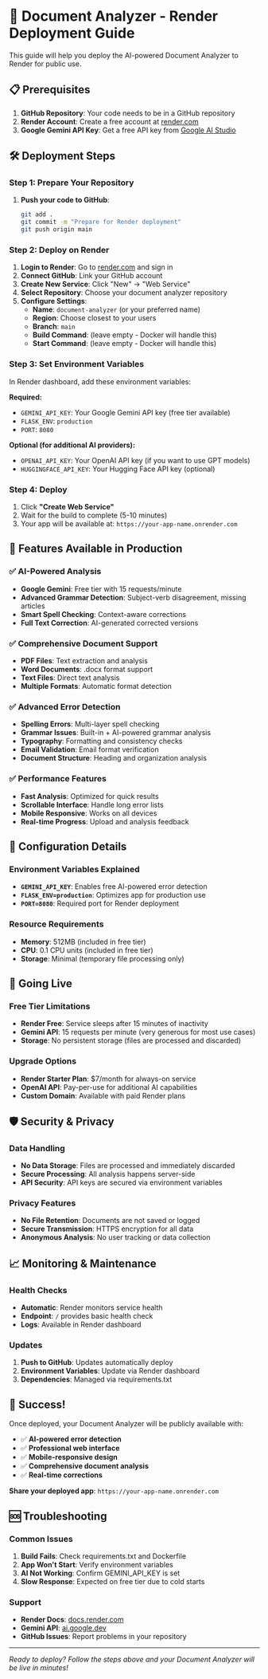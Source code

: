 # 🚀 Document Analyzer - Render Deployment Guide

This guide will help you deploy the AI-powered Document Analyzer to Render for public use.

## 📋 Prerequisites

1. **GitHub Repository**: Your code needs to be in a GitHub repository
2. **Render Account**: Create a free account at [render.com](https://render.com)
3. **Google Gemini API Key**: Get a free API key from [Google AI Studio](https://aistudio.google.com/app/apikey)

## 🛠️ Deployment Steps

### Step 1: Prepare Your Repository

1. **Push your code to GitHub**:
   ```bash
   git add .
   git commit -m "Prepare for Render deployment"
   git push origin main
   ```

### Step 2: Deploy on Render

1. **Login to Render**: Go to [render.com](https://render.com) and sign in
2. **Connect GitHub**: Link your GitHub account
3. **Create New Service**: Click "New" → "Web Service"
4. **Select Repository**: Choose your document analyzer repository
5. **Configure Settings**:
   - **Name**: `document-analyzer` (or your preferred name)
   - **Region**: Choose closest to your users
   - **Branch**: `main`
   - **Build Command**: (leave empty - Docker will handle this)
   - **Start Command**: (leave empty - Docker will handle this)

### Step 3: Set Environment Variables

In Render dashboard, add these environment variables:

**Required:**
- `GEMINI_API_KEY`: Your Google Gemini API key (free tier available)
- `FLASK_ENV`: `production`
- `PORT`: `8080`

**Optional (for additional AI providers):**
- `OPENAI_API_KEY`: Your OpenAI API key (if you want to use GPT models)
- `HUGGINGFACE_API_KEY`: Your Hugging Face API key (optional)

### Step 4: Deploy

1. Click **"Create Web Service"**
2. Wait for the build to complete (5-10 minutes)
3. Your app will be available at: `https://your-app-name.onrender.com`

## 🎯 Features Available in Production

### ✅ AI-Powered Analysis
- **Google Gemini**: Free tier with 15 requests/minute
- **Advanced Grammar Detection**: Subject-verb disagreement, missing articles
- **Smart Spell Checking**: Context-aware corrections
- **Full Text Correction**: AI-generated corrected versions

### ✅ Comprehensive Document Support
- **PDF Files**: Text extraction and analysis
- **Word Documents**: .docx format support
- **Text Files**: Direct text analysis
- **Multiple Formats**: Automatic format detection

### ✅ Advanced Error Detection
- **Spelling Errors**: Multi-layer spell checking
- **Grammar Issues**: Built-in + AI-powered grammar analysis
- **Typography**: Formatting and consistency checks
- **Email Validation**: Email format verification
- **Document Structure**: Heading and organization analysis

### ✅ Performance Features
- **Fast Analysis**: Optimized for quick results
- **Scrollable Interface**: Handle long error lists
- **Mobile Responsive**: Works on all devices
- **Real-time Progress**: Upload and analysis feedback

## 🔧 Configuration Details

### Environment Variables Explained

- **`GEMINI_API_KEY`**: Enables free AI-powered error detection
- **`FLASK_ENV=production`**: Optimizes app for production use
- **`PORT=8080`**: Required port for Render deployment

### Resource Requirements

- **Memory**: 512MB (included in free tier)
- **CPU**: 0.1 CPU units (included in free tier)
- **Storage**: Minimal (temporary file processing only)

## 🚀 Going Live

### Free Tier Limitations
- **Render Free**: Service sleeps after 15 minutes of inactivity
- **Gemini API**: 15 requests per minute (very generous for most use cases)
- **Storage**: No persistent storage (files are processed and discarded)

### Upgrade Options
- **Render Starter Plan**: $7/month for always-on service
- **OpenAI API**: Pay-per-use for additional AI capabilities
- **Custom Domain**: Available with paid Render plans

## 🛡️ Security & Privacy

### Data Handling
- **No Data Storage**: Files are processed and immediately discarded
- **Secure Processing**: All analysis happens server-side
- **API Security**: API keys are secured via environment variables

### Privacy Features
- **No File Retention**: Documents are not saved or logged
- **Secure Transmission**: HTTPS encryption for all data
- **Anonymous Analysis**: No user tracking or data collection

## 📈 Monitoring & Maintenance

### Health Checks
- **Automatic**: Render monitors service health
- **Endpoint**: `/` provides basic health check
- **Logs**: Available in Render dashboard

### Updates
1. **Push to GitHub**: Updates automatically deploy
2. **Environment Variables**: Update via Render dashboard
3. **Dependencies**: Managed via requirements.txt

## 🎉 Success!

Once deployed, your Document Analyzer will be publicly available with:

- ✅ **AI-powered error detection**
- ✅ **Professional web interface**
- ✅ **Mobile-responsive design**
- ✅ **Comprehensive document analysis**
- ✅ **Real-time corrections**

**Share your deployed app**: `https://your-app-name.onrender.com`

## 🆘 Troubleshooting

### Common Issues
1. **Build Fails**: Check requirements.txt and Dockerfile
2. **App Won't Start**: Verify environment variables
3. **AI Not Working**: Confirm GEMINI_API_KEY is set
4. **Slow Response**: Expected on free tier due to cold starts

### Support
- **Render Docs**: [docs.render.com](https://docs.render.com)
- **Gemini API**: [ai.google.dev](https://ai.google.dev)
- **GitHub Issues**: Report problems in your repository

---

*Ready to deploy? Follow the steps above and your Document Analyzer will be live in minutes!*
